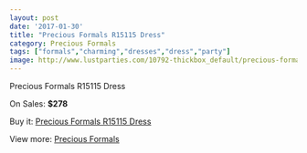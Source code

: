 ```yaml
---
layout: post
date: '2017-01-30'
title: "Precious Formals R15115 Dress"
category: Precious Formals
tags: ["formals","charming","dresses","dress","party"]
image: http://www.lustparties.com/10792-thickbox_default/precious-formals-r15115-dress.jpg
---
```

Precious Formals R15115 Dress

On Sales: **$278**
<a href="https://www.lustparties.com/en/precious-formals/3719-precious-formals-r15115-dress.html"><amp-img layout="responsive" width="600" height="600" src="//www.lustparties.com/10792-thickbox_default/precious-formals-r15115-dress.jpg" alt="Precious Formals R15115 Dress 0" /></a>
<a href="https://www.lustparties.com/en/precious-formals/3719-precious-formals-r15115-dress.html"><amp-img layout="responsive" width="600" height="600" src="//www.lustparties.com/10793-thickbox_default/precious-formals-r15115-dress.jpg" alt="Precious Formals R15115 Dress 1" /></a>

Buy it: [Precious Formals R15115 Dress](https://www.lustparties.com/en/precious-formals/3719-precious-formals-r15115-dress.html "Precious Formals R15115 Dress")

View more: [Precious Formals](https://www.lustparties.com/en/18-precious-formals "Precious Formals")